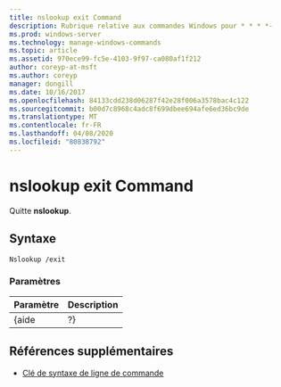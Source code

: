 ```yaml
---
title: nslookup exit Command
description: Rubrique relative aux commandes Windows pour * * * *-
ms.prod: windows-server
ms.technology: manage-windows-commands
ms.topic: article
ms.assetid: 970ece99-fc5e-4103-9f97-ca080af1f212
author: coreyp-at-msft
ms.author: coreyp
manager: dongill
ms.date: 10/16/2017
ms.openlocfilehash: 84133cdd238d06287f42e28f006a3578bac4c122
ms.sourcegitcommit: b00d7c8968c4adc8f699dbee694afe6ed36bc9de
ms.translationtype: MT
ms.contentlocale: fr-FR
ms.lasthandoff: 04/08/2020
ms.locfileid: "80838792"
---
```

# <a name="nslookup-exit-command"></a>nslookup exit Command



Quitte **nslookup**.

## <a name="syntax"></a>Syntaxe

```
Nslookup /exit
```

### <a name="parameters"></a>Paramètres

| Paramètre | Description |
|-----------|-------------|
|   {aide   |     ?}      |

## <a name="additional-references"></a>Références supplémentaires

- [Clé de syntaxe de ligne de commande](command-line-syntax-key.md)
